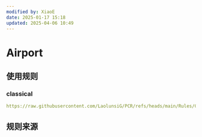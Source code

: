 ```yaml
---
modified by: XiaoE
date: 2025-01-17 15:18
updated: 2025-04-06 10:49
---
```

# Airport

## 使用规则

### classical
```yaml
https://raw.githubusercontent.com/LaolunsiG/PCR/refs/heads/main/Rules/Clash.Meta/Airport/Airport-Classical.yaml
```

## 规则来源
